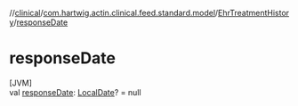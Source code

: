 //[clinical](../../../index.md)/[com.hartwig.actin.clinical.feed.standard.model](../index.md)/[EhrTreatmentHistory](index.md)/[responseDate](response-date.md)

# responseDate

[JVM]\
val [responseDate](response-date.md): [LocalDate](https://docs.oracle.com/javase/8/docs/api/java/time/LocalDate.html)? = null
